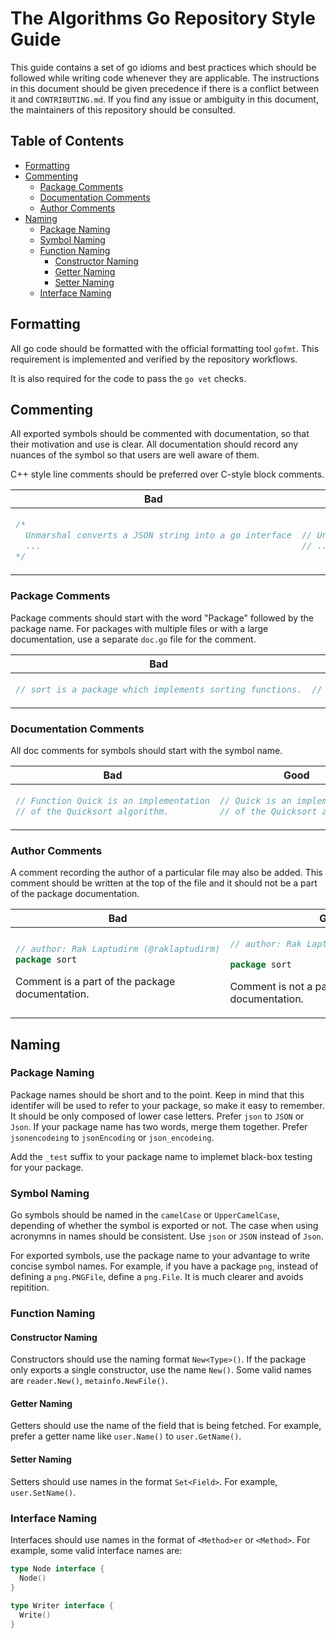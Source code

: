 # The Algorithms Go Repository Style Guide

This guide contains a set of go idioms and best practices which should be followed while writing
code whenever they are applicable. The instructions in this document should be given precedence
if there is a conflict between it and `CONTRIBUTING.md`. If you find any issue or ambiguity in
this document, the maintainers of this repository should be consulted.

## Table of Contents

- [Formatting](#formatting)
- [Commenting](#commenting)
  - [Package Comments](#package-comments)
  - [Documentation Comments](#documentation-comments)
  - [Author Comments](#author-comments)
- [Naming](#naming)
  - [Package Naming](#package-naming)
  - [Symbol Naming](#symbol-naming)
  - [Function Naming](#function-naming)
      - [Constructor Naming](#constructor-naming)
      - [Getter Naming](#getter-naming)
      - [Setter Naming](#setter-naming) 
  - [Interface Naming](#interface-naming)

## Formatting

All go code should be formatted with the official formatting tool `gofmt`. This requirement is
implemented and verified by the repository workflows.

It is also required for the code to pass the `go vet` checks.

## Commenting

All exported symbols should be commented with documentation, so that their motivation and use is
clear. All documentation should record any nuances of the symbol so that users are well aware of
them.

C++ style line comments should be preferred over C-style block comments.

<table>
<thead><tr><th>Bad</th><th>Good</th></tr></thead>
<tbody>
<tr><td>
  
```go
/*
  Unmarshal converts a JSON string into a go interface
  ...
*/
```
  
</td><td>

```go
// Unmarshal converts a JSON string into a go interface
// ...
```
 
</td></tr>
</tbody></table>

### Package Comments

Package comments should start with the word "Package" followed by the package name. For packages
with multiple files or with a large documentation, use a separate `doc.go` file for the  comment.

<table>
<thead><tr><th>Bad</th><th>Good</th></tr></thead>
<tbody>
<tr><td>
  
```go
// sort is a package which implements sorting functions.
```
  
</td><td>

```go
// Package sort implements sorting functions.
```
 
</td></tr>
</tbody></table>

### Documentation Comments

All doc comments for symbols should start with the symbol name.

<table>
<thead><tr><th>Bad</th><th>Good</th></tr></thead>
<tbody>
<tr><td>
  
```go
// Function Quick is an implementation
// of the Quicksort algorithm.
```
  
</td><td>

```go
// Quick is an implementation
// of the Quicksort algorithm.
```
 
</td></tr>
</tbody></table>

### Author Comments

A comment recording the author of a particular file may also be added. This comment should be
written at the top of the file and it should not be a part of the package documentation.

<table>
<thead><tr><th>Bad</th><th>Good</th></tr></thead>
<tbody>
<tr><td>
  
```go
// author: Rak Laptudirm (@raklaptudirm)
package sort
```
Comment is a part of the package documentation.
  
</td><td>

```go
// author: Rak Laptudirm (@raklaptudirm)

package sort
```
Comment is not a part of the package documentation.
 
</td></tr>
</tbody></table>

## Naming

### Package Naming

Package names should be short and to the point. Keep in mind that this identifer will be used to
refer to your package, so make it easy to remember. It should be only composed of lower case
letters. Prefer `json` to `JSON` or `Json`. If your package name has two words, merge them
together. Prefer `jsonencodeing` to `jsonEncoding` or `json_encodeing`.

Add the `_test` suffix to your package name to implemet black-box testing for your package.

### Symbol Naming

Go symbols should be named in the `camelCase` or `UpperCamelCase`, depending of whether the symbol
is exported or not. The case when using acronymns in names should be consistent. Use `json` or
`JSON` instead of `Json`.

For exported symbols, use the package name to your advantage to write concise symbol names. For
example, if you have a package `png`, instead of defining a `png.PNGFile`, define a `png.File`.
It is much clearer and avoids repitition.

### Function Naming

#### Constructor Naming

Constructors should use the naming format `New<Type>()`. If the package only exports a single
constructor, use the name `New()`. Some valid names are `reader.New()`, `metainfo.NewFile()`.

#### Getter Naming

Getters should use the name of the field that is being fetched. For example, prefer a getter
name like `user.Name()` to `user.GetName()`.

#### Setter Naming

Setters should use names in the format `Set<Field>`. For example, `user.SetName()`.

### Interface Naming

Interfaces should use names in the format of `<Method>er` or `<Method>`. For example, some
valid interface names are:

```go
type Node interface {
  Node()
}
 
type Writer interface {
  Write()
}
```
